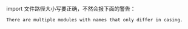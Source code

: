 import 文件路径大小写要正确，不然会报下面的警告：

```bash
There are multiple modules with names that only differ in casing.
```
